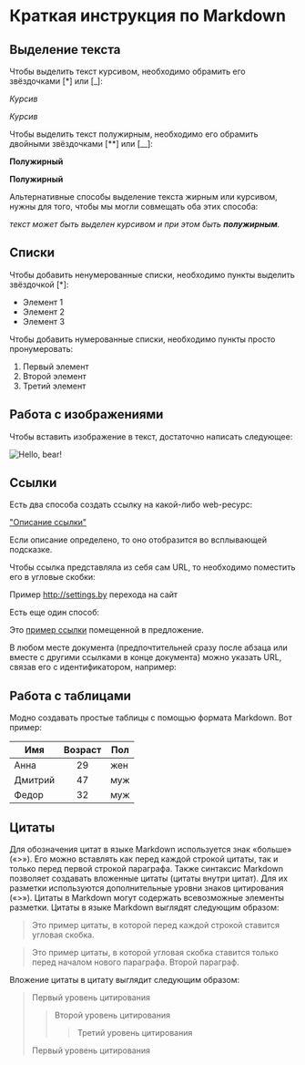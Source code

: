 # Краткая инструкция по Markdown
## Выделение текста
Чтобы выделить текст курсивом, необходимо обрамить его звёздочками [*] или [_]:

 *Курсив* 

 _Курсив_
 
Чтобы выделить текст полужирным, необходимо его обрамить двойными звёздочками [**] или [__]:

 **Полужирный**
 
__Полужирный__

Альтернативные способы выделение текста жирным или курсивом, нужны для того, чтобы мы могли совмещать оба этих способа:

 _текст может быть выделен курсивом и при этом быть **полужирным**._ 
  
## Списки

Чтобы добавить ненумерованные списки, необходимо пункты выделить звёздочкой [*]:

* Элемент 1 
* Элемент 2 
* Элемент 3

Чтобы добавить нумерованные списки, необходимо пункты просто пронумеровать:
1. Первый элемент
2. Второй элемент
3. Третий элемент

## Работа с изображениями
Чтобы вставить изображение в текст, достаточно написать следующее:

![Hello, bear!](bear.jpg)

## Ссылки

Есть два способа создать ссылку на какой-либо web-ресурс:

["Описание ссылки"](http://settings.by "Дополнительное описание")

Если описание определено, то оно отобразится во всплывающей подсказке. 

Чтобы ссылка представляла из себя сам URL, то необходимо поместить его в угловые скобки:

Пример  <http://settings.by> перехода на сайт

Есть еще один способ:

Это [пример ссылки][пс] помещенной в предложение.

В любом месте документа (предпочтительней сразу после абзаца или вместе с другими ссылками в конце документа) можно указать URL, связав его с идентификатором, например:

[пс]: http://example.com/ "Дополнительное описание"


## Работа с таблицами

Модно создавать простые таблицы с помощью формата Markdown. Вот пример:

Имя      | Возраст | Пол
---------|:-------:|----
Анна     |   29    |жен
Дмитрий  |   47    |муж
Федор    |   32| муж

## Цитаты
Для обозначения цитат в языке Markdown используется знак «больше» («>»). Его можно вставлять как перед каждой строкой цитаты, так и только перед первой строкой параграфа. Также синтаксис Markdown позволяет создавать вложенные цитаты (цитаты внутри цитат). Для их разметки используются дополнительные уровни знаков цитирования («>»). Цитаты в Markdown могут содержать всевозможные элементы разметки. Цитаты в языке Markdown выглядят следующим образом:

>Это пример цитаты,
>в которой перед каждой строкой
>ставится угловая скобка.

>Это пример цитаты,
в которой угловая скобка
ставится только перед началом нового параграфа.
>Второй параграф.

Вложение цитаты в цитату выглядит следующим образом:

> Первый уровень цитирования
>> Второй уровень цитирования
>>> Третий уровень цитирования
>
> Первый уровень цитирования